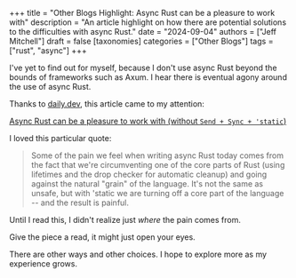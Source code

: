 +++
title = "Other Blogs Highlight: Async Rust can be a pleasure to work with"
description = "An article highlight on how there are potential solutions to the difficulties with async Rust."
date = "2024-09-04"
authors = ["Jeff Mitchell"]
draft = false
[taxonomies]
categories = ["Other Blogs"]
tags = ["rust", "async"]
+++

I've yet to find out for myself, because I don't use async Rust beyond the bounds of frameworks such as Axum. I hear there is eventual agony around the use of async Rust.

Thanks to [daily.dev](https://daily.dev), this article came to my attention:

[Async Rust can be a pleasure to work with (without `Send + Sync + 'static`)](https://emschwartz.me/async-rust-can-be-a-pleasure-to-work-with-without-send-sync-static/)

I loved this particular quote:

> Some of the pain we feel when writing async Rust today comes from the fact that we're circumventing one of the core parts of Rust (using lifetimes and the drop checker for automatic cleanup) and going against the natural "grain" of the language. It's not the same as unsafe, but with 'static we are turning off a core part of the language -- and the result is painful.

Until I read this, I didn't realize just _where_ the pain comes from.

Give the piece a read, it might just open your eyes.

There are other ways and other choices. I hope to explore more as my experience grows.
